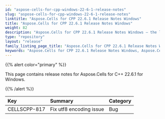 ```yaml
---
id: "aspose-cells-for-cpp-windows-22-6-1-release-notes"
slug: "aspose-cells-for-cpp-windows-22-6-1-release-notes"
linktitle: "Aspose.Cells for CPP 22.6.1 Release Notes Windows"
title: "Aspose.Cells for CPP 22.6.1 Release Notes Windows"
weight: 82
description: "Aspose.Cells for CPP 22.6.1 Release Notes Windows – the latest enhancements, new features, and fixes."
type: "repository"
layout: "release"
family_listing_page_title: "Aspose.Cells for CPP 22.6.1 Release Notes Windows"
keywords: "Aspose.Cells for CPP 22.6.1 Release Notes Windows, Aspose.Cells for CPP 22.6.1 Windows updates and fixes"
---
```


{{% alert color="primary" %}}

This page contains release notes for Aspose.Cells for C++ 22.6.1 for Windows.

{{% /alert %}}

|**Key**|**Summary**|**Category**|
| :- | :- | :- |
|CELLSCPP-817|Fix utf8 encoding issue |Bug|
